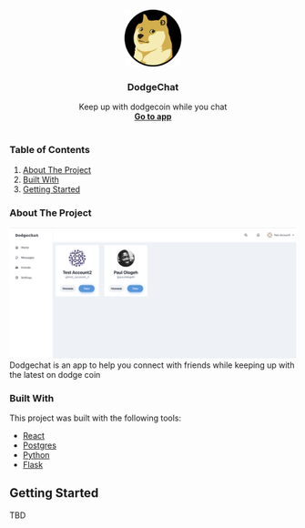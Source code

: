 <!-- PROJECT LOGO -->
<br />
<p align="center">
  <a href="#">
    <img src="./frontend/public/android-chrome-512x512.png" alt="Logo" width="100" height="100">
  </a>

  <h3 align="center">DodgeChat</h3>

  <p align="center">
    Keep up with dodgecoin while you chat
    <br />
    <a href="#"><strong>Go to app</strong></a>
    <br />
    <br />
  </p>

### Table of Contents

  <ol>
    <li><a href="#about-the-project">About The Project</a>
    <li><a href="#built-with">Built With</a></li>
    </li>
    <li><a href="#gettingstarted">Getting Started</a></li>
  </ol>

### About The Project

![[product-screenshot]](./product_screenshot.png)
Dodgechat is an app to help you connect with friends while keeping up with the latest
on dodge coin

### Built With

This project was built with the following tools:

- [React](https://reactjs.org/)
- [Postgres](https://www.postgresql.org/)
- [Python](https://python.org)
- [Flask](https://flask.palletsprojects.com/en/2.0.x/)

## Getting Started

TBD
